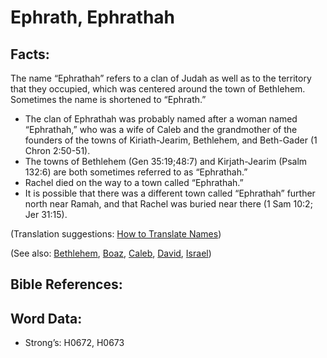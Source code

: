 # Ephrath, Ephrathah

## Facts:

The name “Ephrathah” refers to a clan of Judah as well as to the territory that they occupied, which was centered around the town of Bethlehem. Sometimes the name is shortened to “Ephrath.”

* The clan of Ephrathah was probably named after a woman named “Ephrathah,” who was a wife of Caleb and the grandmother of the founders of the towns of Kiriath-Jearim, Bethlehem, and Beth-Gader (1 Chron 2:50-51).
* The towns of Bethlehem (Gen 35:19;48:7) and Kirjath-Jearim (Psalm 132:6) are both sometimes referred to as “Ephrathah.”
* Rachel died on the way to a town called “Ephrathah.”
* It is possible that there was a different town called “Ephrathah” further north near Ramah, and that Rachel was buried near there (1 Sam 10:2; Jer 31:15).


(Translation suggestions: [How to Translate Names](rc://en/ta/man/translate/translate-names))

(See also: [Bethlehem](../names/bethlehem.md), [Boaz](../names/boaz.md), [Caleb](../names/caleb.md), [David](../names/david.md), [Israel](../kt/israel.md))

## Bible References:

## Word Data:

* Strong’s: H0672, H0673
